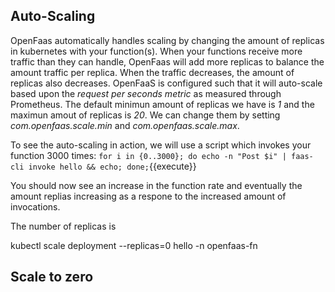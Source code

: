 ## Auto-Scaling
OpenFaas automatically handles scaling by changing the amount of replicas in kubernetes with your function(s). When your functions receive more traffic than they can handle, OpenFaas will add more replicas to balance the amount traffic per replica. When the traffic decreases, the amount of replicas also decreases. 
 OpenFaaS is configured such that it will auto-scale based upon the *request per seconds metric* as measured through Prometheus.
The default minimun amount of replicas we have is *1* and the maximun amout of replicas is *20*. We can change them by setting *com.openfaas.scale.min* and *com.openfaas.scale.max*.

To see the auto-scaling in action, we will use a script which invokes your function 3000 times: `for i in {0..3000}; do echo -n "Post $i" | faas-cli invoke hello && echo; done;`{{execute}}

You should now see an increase in the function rate and eventually the amount replias increasing as a respone to the increased amount of invocations. 

The number of replicas is 

kubectl scale deployment --replicas=0 hello -n openfaas-fn
## Scale to zero

